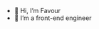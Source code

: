 - 👋 Hi, I’m Favour
- 👀 I’m a front-end engineer

<!---
fobeten/fobeten is a ✨ special ✨ repository because its `README.md` (this file) appears on your GitHub profile.
You can click the Preview link to take a look at your changes.
--->
